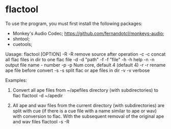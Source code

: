 # flactool

To use the program, you must first install the following packages:
- Monkey's Audio Codec; https://github.com/fernandotcl/monkeys-audio;
- shntool;
- cuetools;

Uasage:
flactool [OPTION] 
  -R	-R remove source after operation
  -c	-c concat all flac files in dir to one flac file
  -d    -d "path"
  -f   	-f "file"
  -h	-h help
  -n	-n output file name - number
  -p   	-p Num core, default 4 (default 4)
  -r	-r rename ape file before convert
  -s	-s split flac or ape files in dir
  -v	-v verbose

Examples:
1. Convert all ape files from ~/apefiles directory (with subdirectories) to flac
flactool -d ~/apedir 

2. All ape and wav files from the current directory (with subdirectories) are split with cue (if there is a cue file with a name similar to ape or wav) with conversion to flac. With the subsequent removal of the original ape and wav files
flactool -s -R